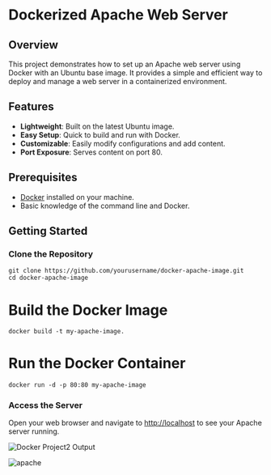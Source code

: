 # Dockerized Apache Web Server

## Overview

This project demonstrates how to set up an Apache web server using Docker with an Ubuntu base image. It provides a simple and efficient way to deploy and manage a web server in a containerized environment.

## Features

- **Lightweight**: Built on the latest Ubuntu image.
- **Easy Setup**: Quick to build and run with Docker.
- **Customizable**: Easily modify configurations and add content.
- **Port Exposure**: Serves content on port 80.

## Prerequisites

- [Docker](https://www.docker.com/get-started) installed on your machine.
- Basic knowledge of the command line and Docker.

## Getting Started

### Clone the Repository
```
git clone https://github.com/yourusername/docker-apache-image.git
cd docker-apache-image
```
# Build the Docker Image
```
docker build -t my-apache-image.
```
# Run the Docker Container
```
docker run -d -p 80:80 my-apache-image
```
### Access the Server

Open your web browser and navigate to [http://localhost](http://localhost) to see your Apache server running.

![Docker Project2 Output](https://github.com/user-attachments/assets/26e5b88b-67b3-4782-9a5d-f7f501031a06)

![apache](https://github.com/user-attachments/assets/8b43609b-f18a-4221-b40a-ac75ff399247)


